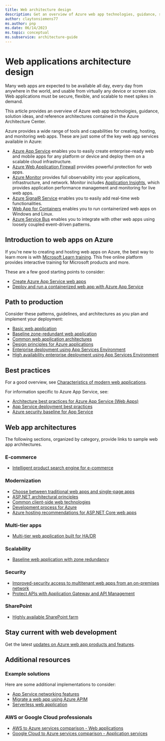 ```yaml
---
title: Web architecture design
description: Get an overview of Azure web app technologies, guidance, solution ideas, and reference architectures.
author: claytonsiemens77
ms.author: pnp
ms.date: 06/14/2023
ms.topic: conceptual
ms.subservice: architecture-guide
---
```


# Web applications architecture design

Many web apps are expected to be available all day, every day from anywhere in the world, and usable from virtually any device or screen size. Web applications must be secure, flexible, and scalable to meet spikes in demand.

This article provides an overview of Azure web app technologies, guidance, solution ideas, and reference architectures contained in the Azure Architecture Center.

Azure provides a wide range of tools and capabilities for creating, hosting, and monitoring web apps. These are just some of the key web app services available in Azure:

- [Azure App Service](/azure/well-architected/service-guides/app-service-web-apps) enables you to easily create enterprise-ready web and mobile apps for any platform or device and deploy them on a scalable cloud infrastructure.
- [Azure Web Application Firewall](https://azure.microsoft.com/services/web-application-firewall) provides powerful protection for web apps.
- [Azure Monitor](https://azure.microsoft.com/services/monitor) provides full observability into your applications, infrastructure, and network. Monitor includes [Application Insights](/azure/azure-monitor/app/app-insights-overview), which provides application performance management and monitoring for live web apps.
- [Azure SignalR Service](https://azure.microsoft.com/services/signalr-service) enables you to easily add real-time web functionalities.
- [Web App for Containers](https://azure.microsoft.com/services/app-service/containers) enables you to run containerized web apps on Windows and Linux.
- [Azure Service Bus](https://azure.microsoft.com/services/service-bus/) enables you to integrate with other web apps using loosely coupled event-driven patterns.

## Introduction to web apps on Azure

If you're new to creating and hosting web apps on Azure, the best way to learn more is with [Microsoft Learn training](/training/). This free online platform provides interactive training for Microsoft products and more.

These are a few good starting points to consider:

- [Create Azure App Service web apps](/training/paths/create-azure-app-service-web-apps/)
- [Deploy and run a containerized web app with Azure App Service](/training/modules/deploy-run-container-app-service/)

## Path to production

Consider these patterns, guidelines, and architectures as you plan and implement your deployment:

- [Basic web application](app-service/architectures/basic-web-app.yml)
- [Baseline zone-redundant web application](app-service/architectures/baseline-zone-redundant.yml)
- [Common web application architectures](/dotnet/architecture/modern-web-apps-azure/common-web-application-architectures)
- [Design principles for Azure applications](../guide/design-principles/index.md)
- [Enterprise deployment using App Services Environment](../web-apps/app-service-environment/architectures/ase-standard-deployment.yml)
- [High availability enterprise deployment using App Services Environment](../web-apps/app-service-environment/architectures/ase-high-availability-deployment.yml)

## Best practices

For a good overview, see [Characteristics of modern web applications](/dotnet/architecture/modern-web-apps-azure/modern-web-applications-characteristics).

For information specific to Azure App Service, see:

- [Architecture best practices for Azure App Service (Web Apps)](/azure/well-architected/service-guides/app-service-web-apps)
- [App Service deployment best practices](/azure/app-service/deploy-best-practices)
- [Azure security baseline for App Service](/security/benchmark/azure/baselines/app-service-security-baseline)

## Web app architectures

The following sections, organized by category, provide links to sample web app architectures.

### E-commerce

- [Intelligent product search engine for e-commerce](../databases/architecture/ecommerce-search.yml)

### Modernization

- [Choose between traditional web apps and single-page apps](/dotnet/architecture/modern-web-apps-azure/choose-between-traditional-web-and-single-page-apps)
- [ASP.NET architectural principles](/dotnet/architecture/modern-web-apps-azure/architectural-principles)
- [Common client-side web technologies](/dotnet/architecture/modern-web-apps-azure/common-client-side-web-technologies)
- [Development process for Azure](/dotnet/architecture/modern-web-apps-azure/development-process-for-azure)
- [Azure hosting recommendations for ASP.NET Core web apps](/dotnet/architecture/modern-web-apps-azure/azure-hosting-recommendations-for-asp-net-web-apps)

### Multi-tier apps

- [Multi-tier web application built for HA/DR](../example-scenario/infrastructure/multi-tier-app-disaster-recovery.yml)

### Scalability

- [Baseline web application with zone redundancy](../web-apps/app-service/architectures/baseline-zone-redundant.yml)

### Security

- [Improved-security access to multitenant web apps from an on-premises network](../web-apps/guides/networking/access-multitenant-web-app-from-on-premises.yml)
- [Protect APIs with Application Gateway and API Management](../web-apps/api-management/architectures/protect-apis.yml)

### SharePoint

- [Highly available SharePoint farm](../solution-ideas/articles/highly-available-sharepoint-farm.yml)

## Stay current with web development

Get the latest [updates on Azure web app products and features](https://azure.microsoft.com/updates/?filters=%5B%22API+Management%22%2C%22App+Configuration%22%2C%22App+Service%22%2C%22Azure+Communication+Services%22%2C%22Azure+Maps%22%2C%22Azure+SignalR+Service%22%2C%22Azure+Web+PubSub%22%2C%22Content+Delivery+Network%22%2C%22Notification+Hubs%22%2C%22Static+Web+Apps%22%2C%22Web+App+for+Containers%22%5D).

## Additional resources

### Example solutions

Here are some additional implementations to consider:

- [App Service networking features](/azure/app-service/networking-features)
- [Migrate a web app using Azure APIM](../example-scenario/apps/apim-api-scenario.yml)
- [Serverless web application](../web-apps/serverless/architectures/web-app.yml)

### AWS or Google Cloud professionals

- [AWS to Azure services comparison - Web applications](/azure/architecture/aws-professional/index#web-applications)
- [Google Cloud to Azure services comparison - Application services](/azure/architecture/gcp-professional/services#application-services)
